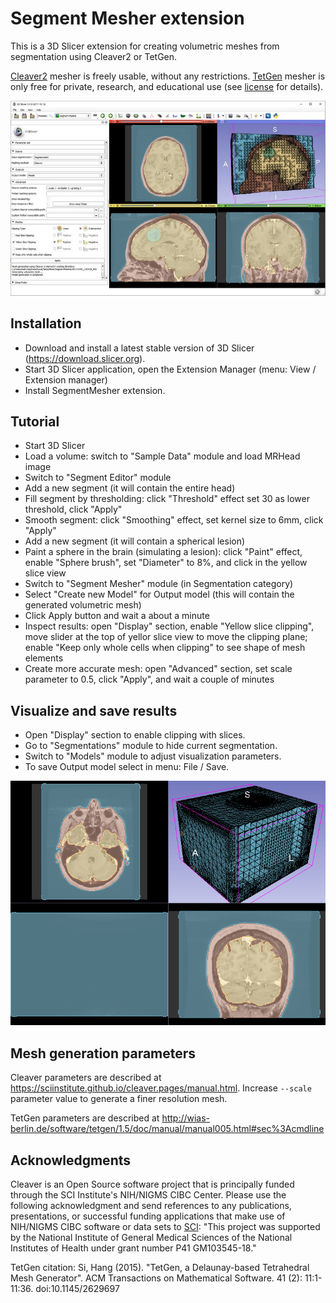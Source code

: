 # Segment Mesher extension

This is a 3D Slicer extension for creating volumetric meshes from segmentation using Cleaver2 or TetGen.

<a href="https://sciinstitute.github.io/cleaver.pages">Cleaver2</a> mesher is freely usable, without any restrictions.
<a href="http://www.tetgen.org">TetGen</a> mesher is only free for private, research, and educational use (see <a href="https://people.sc.fsu.edu/~jburkardt/examples/tetgen/license.txt">license</a> for details).

![Alt text](Screenshot01.jpg?raw=true "Segment Mesher module user interface")

## Installation

* Download and install a latest stable version of 3D Slicer (https://download.slicer.org).
* Start 3D Slicer application, open the Extension Manager (menu: View / Extension manager)
* Install SegmentMesher extension.

## Tutorial

* Start 3D Slicer
* Load a volume: switch to "Sample Data" module and load MRHead image
* Switch to "Segment Editor" module
* Add a new segment (it will contain the entire head)
* Fill segment by thresholding: click "Threshold" effect set 30 as lower threshold, click "Apply"
* Smooth segment: click "Smoothing" effect, set kernel size to 6mm, click "Apply"
* Add a new segment (it will contain a spherical lesion)
* Paint a sphere in the brain (simulating a lesion): click "Paint" effect, enable "Sphere brush", set "Diameter" to 8%, and click in the yellow slice view
* Switch to "Segment Mesher" module (in Segmentation category)
* Select "Create new Model" for Output model (this will contain the generated volumetric mesh)
* Click Apply button and wait a about a minute
* Inspect results: open "Display" section, enable "Yellow slice clipping", move slider at the top of yellor slice view to move the clipping plane; enable "Keep only whole cells when clipping" to see shape of mesh elements
* Create more accurate mesh: open "Advanced" section, set scale parameter to 0.5, click "Apply", and wait a couple of minutes

## Visualize and save results
* Open "Display" section to enable clipping with slices.
* Go to "Segmentations" module to hide current segmentation.
* Switch to "Models" module to adjust visualization parameters.
* To save Output model select in menu: File / Save.

![Alt text](Screenshot02.gif?raw=true "Segment meshing result (using Cleaver)")

## Mesh generation parameters

Cleaver parameters are described at https://sciinstitute.github.io/cleaver.pages/manual.html. Increase `--scale` parameter value to generate a finer resolution mesh.

TetGen parameters are described at http://wias-berlin.de/software/tetgen/1.5/doc/manual/manual005.html#sec%3Acmdline

## Acknowledgments

Cleaver is an Open Source software project that is principally funded through the SCI Institute's NIH/NIGMS CIBC Center. Please use the following acknowledgment and send references to any publications, presentations, or successful funding applications that make use of NIH/NIGMS CIBC software or data sets to <a href="http://www.sci.utah.edu/software/cleaver.html">SCI</a>: "This project was supported by the National Institute of General Medical Sciences of the National Institutes of Health under grant number P41 GM103545-18."


TetGen citation: Si, Hang (2015). "TetGen, a Delaunay-based Tetrahedral Mesh Generator". ACM Transactions on Mathematical Software. 41 (2): 11:1-11:36. doi:10.1145/2629697
